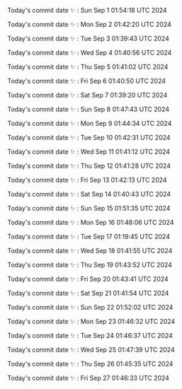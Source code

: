 Today's commit date ✨ : Sun Sep 1 01:54:18 UTC 2024 

Today's commit date ✨ : Mon Sep 2 01:42:20 UTC 2024 

Today's commit date ✨ : Tue Sep 3 01:39:43 UTC 2024 

Today's commit date ✨ : Wed Sep 4 01:40:56 UTC 2024 

Today's commit date ✨ : Thu Sep 5 01:41:02 UTC 2024 

Today's commit date ✨ : Fri Sep 6 01:40:50 UTC 2024 

Today's commit date ✨ : Sat Sep 7 01:39:20 UTC 2024 

Today's commit date ✨ : Sun Sep 8 01:47:43 UTC 2024 

Today's commit date ✨ : Mon Sep 9 01:44:34 UTC 2024 

Today's commit date ✨ : Tue Sep 10 01:42:31 UTC 2024 

Today's commit date ✨ : Wed Sep 11 01:41:12 UTC 2024 

Today's commit date ✨ : Thu Sep 12 01:41:28 UTC 2024 

Today's commit date ✨ : Fri Sep 13 01:42:13 UTC 2024 

Today's commit date ✨ : Sat Sep 14 01:40:43 UTC 2024 

Today's commit date ✨ : Sun Sep 15 01:51:35 UTC 2024 

Today's commit date ✨ : Mon Sep 16 01:48:06 UTC 2024 

Today's commit date ✨ : Tue Sep 17 01:19:45 UTC 2024 

Today's commit date ✨ : Wed Sep 18 01:41:55 UTC 2024 

Today's commit date ✨ : Thu Sep 19 01:43:52 UTC 2024 

Today's commit date ✨ : Fri Sep 20 01:43:41 UTC 2024 

Today's commit date ✨ : Sat Sep 21 01:41:54 UTC 2024 

Today's commit date ✨ : Sun Sep 22 01:52:02 UTC 2024 

Today's commit date ✨ : Mon Sep 23 01:46:32 UTC 2024 

Today's commit date ✨ : Tue Sep 24 01:46:37 UTC 2024 

Today's commit date ✨ : Wed Sep 25 01:47:39 UTC 2024 

Today's commit date ✨ : Thu Sep 26 01:45:35 UTC 2024 

Today's commit date ✨ : Fri Sep 27 01:46:33 UTC 2024 

